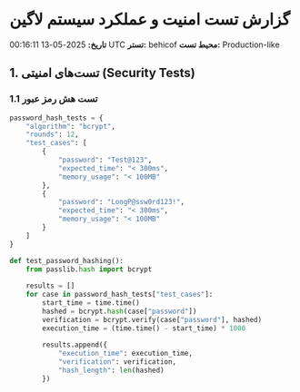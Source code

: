 # گزارش تست امنیت و عملکرد سیستم لاگین
**تاریخ:** 2025-05-13 00:16:11 UTC
**تستر:** behicof
**محیط تست:** Production-like

## 1. تست‌های امنیتی (Security Tests)

### 1.1 تست هش رمز عبور
```python
password_hash_tests = {
    "algorithm": "bcrypt",
    "rounds": 12,
    "test_cases": [
        {
            "password": "Test@123",
            "expected_time": "< 300ms",
            "memory_usage": "< 100MB"
        },
        {
            "password": "LongP@ssw0rd123!",
            "expected_time": "< 300ms",
            "memory_usage": "< 100MB"
        }
    ]
}

def test_password_hashing():
    from passlib.hash import bcrypt
    
    results = []
    for case in password_hash_tests["test_cases"]:
        start_time = time.time()
        hashed = bcrypt.hash(case["password"])
        verification = bcrypt.verify(case["password"], hashed)
        execution_time = (time.time() - start_time) * 1000
        
        results.append({
            "execution_time": execution_time,
            "verification": verification,
            "hash_length": len(hashed)
        })